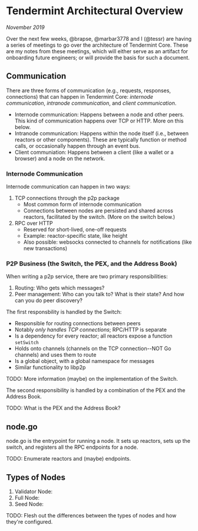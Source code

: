 # Tendermint Architectural Overview
_November 2019_

Over the next few weeks, @brapse, @marbar3778 and I (@tessr) are having a series of meetings to go over the architecture of Tendermint Core. These are my notes from these meetings, which will either serve as an artifact for onboarding future engineers; or will provide the basis for such a document.

## Communication

There are three forms of communication (e.g., requests, responses, connections) that can happen in Tendermint Core: *internode communication*, *intranode communication*, and *client communication*. 
- Internode communication: Happens between a node and other peers. This kind of communication happens over TCP or HTTP. More on this below. 
- Intranode communication: Happens within the node itself (i.e., between reactors or other components). These are typically function or method calls, or occasionally happen through an event bus. 
- Client communiation: Happens between a client (like a wallet or a browser) and a node on the network.

### Internode Communication

Internode communication can happen in two ways:
1. TCP connections through the p2p package
    - Most common form of internode communication
    - Connections between nodes are persisted and shared across reactors, facilitated by the switch. (More on the switch below.)
2. RPC over HTTP 
    - Reserved for short-lived, one-off requests
    - Example: reactor-specific state, like height
    - Also possible: websocks connected to channels for notifications (like new transactions)

### P2P Business (the Switch, the PEX, and the Address Book)

When writing a p2p service, there are two primary responsibilities:
1. Routing: Who gets which messages?
2. Peer management: Who can you talk to? What is their state? And how can you do peer discovery? 

The first responsbility is handled by the Switch:
- Responsible for routing connections between peers
- Notably _only handles TCP connections_; RPC/HTTP is separate
- Is a dependency for every reactor; all reactors expose a function `setSwitch`
- Holds onto channels (channels on the TCP connection--NOT Go channels) and uses them to route
- Is a global object, with a global namespace for messages 
- Similar functionality to libp2p

TODO: More information (maybe) on the implementation of the Switch. 

The second responsibility is handled by a combination of the PEX and the Address Book. 

TODO: What is the PEX and the Address Book? 

## node.go 

node.go is the entrypoint for running a node. It sets up reactors, sets up the switch, and registers all the RPC endpoints for a node.

TODO: Enumerate reactors and (maybe) endpoints.

## Types of Nodes
1. Validator Node: 
2. Full Node:
3. Seed Node:

TODO: Flesh out the differences between the types of nodes and how they're configured. 